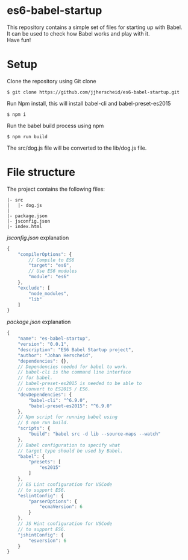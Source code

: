 # es6-babel-startup

This repository contains a simple set of files for starting up with Babel.  
It can be used to check how Babel works and play with it.  
Have fun!

# Setup

Clone the repository using Git clone  
```
$ git clone https://github.com/jjherscheid/es6-babel-startup.git
```

Run Npm install, this will install babel-cli and babel-preset-es2015  
```
$ npm i
```

Run the babel build process using npm  
```
$ npm run build
```
The src/dog.js file will be converted to the lib/dog.js file.

# File structure

The project contains the following files:

```
|- src 
|   |- dog.js
|
|- package.json
|- jsconfig.json
|- index.html
```

*jsconfig.json* explanation
```js
{
    "compilerOptions": {
        // Compile to ES6
        "target": "es6",
        // Use ES6 modules
        "module": "es6"
    },
    "exclude": [
        "node_modules",
        "lib"
    ]
}
```

*package.json* explanation
```js
{
    "name": "es-babel-startup",
    "version": "0.0.1",
    "description": "ES6 Babel Startup project",
    "author": "Johan Herscheid",
    "dependencies": {},
    // Dependencies needed for babel to work.
    // babel-cli is the command line interface 
    // for babel.
    // babel-preset-es2015 is needed to be able to 
    // convert to ES2015 / ES6.
    "devDependencies": {
        "babel-cli": "^6.9.0",
        "babel-preset-es2015": "^6.9.0"
    },
    // Npm script for running babel using
    // $ npm run build.
    "scripts": {
        "build": "babel src -d lib --source-maps --watch"
    },
    // Babel configuration to specify what
    // target type should be used by Babel.
    "babel": {
        "presets": [
            "es2015"
        ]
    },
    // ES Lint configuration for VSCode 
    // to support ES6.
    "eslintConfig": {
        "parserOptions": {
            "ecmaVersion": 6
        }
    },
    // JS Hint configuration for VSCode
    // to support ES6.
    "jshintConfig": {
        "esversion": 6
    }
}
```

